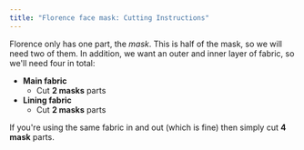 ```yaml
---
title: "Florence face mask: Cutting Instructions"
---
```


Florence only has one part, the _mask_. This is half of the mask, so we will need two of them.
In addition, we want an outer and inner layer of fabric, so we'll need four in total:

- **Main fabric**
  - Cut **2 masks** parts
- **Lining fabric**
  - Cut **2 masks** parts

If you're using the same fabric in and out (which is fine) then simply cut **4 mask** parts.
